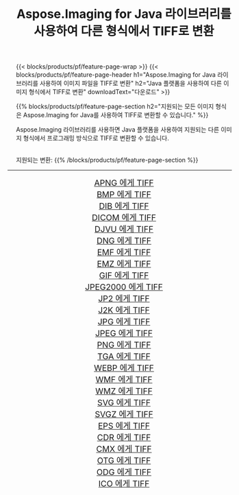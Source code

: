 ﻿---
title: Aspose.Imaging for Java 라이브러리를 사용하여 다른 형식에서 TIFF로 변환 
weight: 3920
url: /ko/java/conversion/to/tiff 
lang: ko
langdirlevel: 2
locales: zh-hans,ja,it,ru,de,es,fr,nl,id,lt,pl,pt,vi,tr,ko,zh-hant,ar,hi,th,sv,cs,uk,he
description: Aspose.Imaging을 사용하면 Java를 사용하여 다른 형식에서 TIFF로 변환할 수 있습니다.
---

{{< blocks/products/pf/feature-page-wrap >}}
{{< blocks/products/pf/feature-page-header h1="Aspose.Imaging for Java 라이브러리를 사용하여 이미지 파일을 TIFF로 변환" h2="Java 플랫폼을 사용하여 다른 이미지 형식에서 TIFF로 변환" downloadText="다운로드" >}}


{{% blocks/products/pf/feature-page-section  h2="지원되는 모든 이미지 형식은 Aspose.Imaging for Java를 사용하여 TIFF로 변환할 수 있습니다." %}}
<p align=justify>Aspose.Imaging 라이브러리를 사용하면 Java 플랫폼을 사용하여 지원되는 다른 이미지 형식에서 프로그래밍 방식으로 TIFF로 변환할 수 있습니다.</p>
<br/>
지원되는 변환:
{{% /blocks/products/pf/feature-page-section %}}
<div class="container-fluid productfamilypage bg-gray">
    <div class="convertypes bg-gray agp-content section">
        <div class="container">
		<hr style="margin-left:-20px;"/>
		<div class="row other-converters" style="gap: 10px;font-size: 19px;text-align:center;">
		    <div class='col-md-2 other-converter remove-lp remove-rp'><a href="/imaging/ko/java/conversion/apng-to-tiff" style="padding:15px;">APNG 에게 TIFF</a></div>
<div class='col-md-2 other-converter remove-lp remove-rp'><a href="/imaging/ko/java/conversion/bmp-to-tiff" style="padding:15px;">BMP 에게 TIFF</a></div>
<div class='col-md-2 other-converter remove-lp remove-rp'><a href="/imaging/ko/java/conversion/dib-to-tiff" style="padding:15px;">DIB 에게 TIFF</a></div>
<div class='col-md-2 other-converter remove-lp remove-rp'><a href="/imaging/ko/java/conversion/dicom-to-tiff" style="padding:15px;">DICOM 에게 TIFF</a></div>
<div class='col-md-2 other-converter remove-lp remove-rp'><a href="/imaging/ko/java/conversion/djvu-to-tiff" style="padding:15px;">DJVU 에게 TIFF</a></div>
<div class='col-md-2 other-converter remove-lp remove-rp'><a href="/imaging/ko/java/conversion/dng-to-tiff" style="padding:15px;">DNG 에게 TIFF</a></div>
<div class='col-md-2 other-converter remove-lp remove-rp'><a href="/imaging/ko/java/conversion/emf-to-tiff" style="padding:15px;">EMF 에게 TIFF</a></div>
<div class='col-md-2 other-converter remove-lp remove-rp'><a href="/imaging/ko/java/conversion/emz-to-tiff" style="padding:15px;">EMZ 에게 TIFF</a></div>
<div class='col-md-2 other-converter remove-lp remove-rp'><a href="/imaging/ko/java/conversion/gif-to-tiff" style="padding:15px;">GIF 에게 TIFF</a></div>
<div class='col-md-2 other-converter remove-lp remove-rp'><a href="/imaging/ko/java/conversion/jpeg2000-to-tiff" style="padding:15px;">JPEG2000 에게 TIFF</a></div>
<div class='col-md-2 other-converter remove-lp remove-rp'><a href="/imaging/ko/java/conversion/jp2-to-tiff" style="padding:15px;">JP2 에게 TIFF</a></div>
<div class='col-md-2 other-converter remove-lp remove-rp'><a href="/imaging/ko/java/conversion/j2k-to-tiff" style="padding:15px;">J2K 에게 TIFF</a></div>
<div class='col-md-2 other-converter remove-lp remove-rp'><a href="/imaging/ko/java/conversion/jpg-to-tiff" style="padding:15px;">JPG 에게 TIFF</a></div>
<div class='col-md-2 other-converter remove-lp remove-rp'><a href="/imaging/ko/java/conversion/jpeg-to-tiff" style="padding:15px;">JPEG 에게 TIFF</a></div>
<div class='col-md-2 other-converter remove-lp remove-rp'><a href="/imaging/ko/java/conversion/png-to-tiff" style="padding:15px;">PNG 에게 TIFF</a></div>
<div class='col-md-2 other-converter remove-lp remove-rp'><a href="/imaging/ko/java/conversion/tga-to-tiff" style="padding:15px;">TGA 에게 TIFF</a></div>
<div class='col-md-2 other-converter remove-lp remove-rp'><a href="/imaging/ko/java/conversion/webp-to-tiff" style="padding:15px;">WEBP 에게 TIFF</a></div>
<div class='col-md-2 other-converter remove-lp remove-rp'><a href="/imaging/ko/java/conversion/wmf-to-tiff" style="padding:15px;">WMF 에게 TIFF</a></div>
<div class='col-md-2 other-converter remove-lp remove-rp'><a href="/imaging/ko/java/conversion/wmz-to-tiff" style="padding:15px;">WMZ 에게 TIFF</a></div>
<div class='col-md-2 other-converter remove-lp remove-rp'><a href="/imaging/ko/java/conversion/svg-to-tiff" style="padding:15px;">SVG 에게 TIFF</a></div>
<div class='col-md-2 other-converter remove-lp remove-rp'><a href="/imaging/ko/java/conversion/svgz-to-tiff" style="padding:15px;">SVGZ 에게 TIFF</a></div>
<div class='col-md-2 other-converter remove-lp remove-rp'><a href="/imaging/ko/java/conversion/eps-to-tiff" style="padding:15px;">EPS 에게 TIFF</a></div>
<div class='col-md-2 other-converter remove-lp remove-rp'><a href="/imaging/ko/java/conversion/cdr-to-tiff" style="padding:15px;">CDR 에게 TIFF</a></div>
<div class='col-md-2 other-converter remove-lp remove-rp'><a href="/imaging/ko/java/conversion/cmx-to-tiff" style="padding:15px;">CMX 에게 TIFF</a></div>
<div class='col-md-2 other-converter remove-lp remove-rp'><a href="/imaging/ko/java/conversion/otg-to-tiff" style="padding:15px;">OTG 에게 TIFF</a></div>
<div class='col-md-2 other-converter remove-lp remove-rp'><a href="/imaging/ko/java/conversion/odg-to-tiff" style="padding:15px;">ODG 에게 TIFF</a></div>
<div class='col-md-2 other-converter remove-lp remove-rp'><a href="/imaging/ko/java/conversion/ico-to-tiff" style="padding:15px;">ICO 에게 TIFF</a></div>
                </div>
        </div>
    </div>
</div>
<br/>

